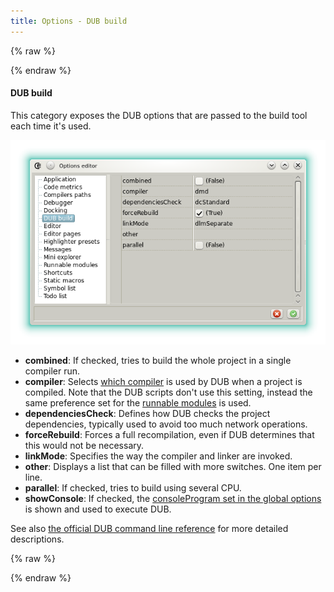 ```yaml
---
title: Options - DUB build
---
```


{% raw %}
<script src="//cdnjs.cloudflare.com/ajax/libs/anchor-js/4.0.0/anchor.min.js"></script>
{% endraw %}

#### DUB build

This category exposes the DUB options that are passed to the build tool each time it's used.

![](img/options_dub_build.png)

- **combined**: If checked, tries to build the whole project in a single compiler run.
- **compiler**: Selects [which compiler](options_compilers_paths) is used by DUB when a project is compiled. Note that the DUB scripts don't use this setting, instead the same preference set for the [runnable modules](features_runnables#options) is used.
- **dependenciesCheck**: Defines how DUB checks the project dependencies, typically used to avoid too much network operations.
- **forceRebuild**: Forces a full recompilation, even if DUB determines that this would not be necessary.
- **linkMode**: Specifies the way the compiler and linker are invoked.
- **other**: Displays a list that can be filled with more switches. One item per line.
- **parallel**: If checked, tries to build using several CPU.
- **showConsole**: If checked, the [consoleProgram set in the global options](options_application) is shown and used to execute DUB.

See also [the official DUB command line reference](http://code.dlang.org/docs/commandline) for more detailed descriptions.

{% raw %}
<script>
anchors.add();
</script>
{% endraw %}
